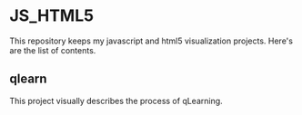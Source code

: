 # JS_HTML5
This repository keeps my javascript and html5 visualization projects.
Here's are the list of contents.

## qlearn
This project visually describes the process of qLearning.
